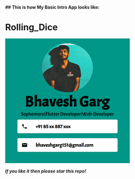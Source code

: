 **## This is how My Basic Intro App looks like:**
# Rolling_Dice

<img src="https://github.com/bhavesh1129/Basic-Intro-App-Using-Flutter/blob/master/introApp.PNG" width="400" height="400">

**_If you like it then please star this repo!_**
